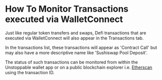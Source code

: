 # How To Monitor Transactions executed via WalletConnect

Just like regular token transfers and swaps, Defi transactions that are executed via WalletConnect will also appear in the Transactions tab.

In the transactions list, these transactions will appear as 'Contract Call' but may also have a more descriptive name like 'Sushiswap Pool Deposit'.

The status of such transactions can be monitored from within the Unstoppable wallet app or on a public blockchain explorer i.e. [Etherscan](https://etherscan.io) using the transaction ID.